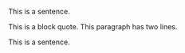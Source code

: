 <span>This is a sentence.</span>

<span>This is a block quote. This paragraph has two lines.</span>

<span>This is a sentence.</span>
